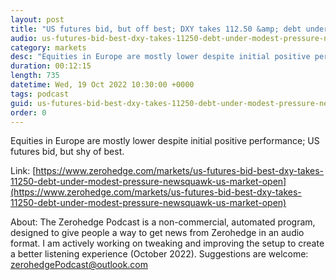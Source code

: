 ```yaml
---
layout: post
title: "US futures bid, but off best; DXY takes 112.50 &amp; debt under modest pressure - Newsquawk US Market Open"
audio: us-futures-bid-best-dxy-takes-11250-debt-under-modest-pressure-newsquawk-us-market-open-0
category: markets
desc: "Equities in Europe are mostly lower despite initial positive performance; US futures bid, but shy of best."
duration: 00:12:15
length: 735
datetime: Wed, 19 Oct 2022 10:30:00 +0000
tags: podcast
guid: us-futures-bid-best-dxy-takes-11250-debt-under-modest-pressure-newsquawk-us-market-open-0
order: 0
---
```

Equities in Europe are mostly lower despite initial positive performance; US futures bid, but shy of best.

Link: [https://www.zerohedge.com/markets/us-futures-bid-best-dxy-takes-11250-debt-under-modest-pressure-newsquawk-us-market-open](https://www.zerohedge.com/markets/us-futures-bid-best-dxy-takes-11250-debt-under-modest-pressure-newsquawk-us-market-open)

About: The Zerohedge Podcast is a non-commercial, automated program, designed to give people a way to get news from Zerohedge in an audio format.  I am actively working on tweaking and improving the setup to create a better listening experience (October 2022).  Suggestions are welcome: [zerohedgePodcast@outlook.com](mailto:zerohedgePodcast@outlook.com)